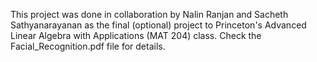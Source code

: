 This project was done in collaboration by Nalin Ranjan and Sacheth Sathyanarayanan as the final (optional) project to Princeton's Advanced Linear Algebra with Applications (MAT 204) class. Check the Facial_Recognition.pdf file for details.
